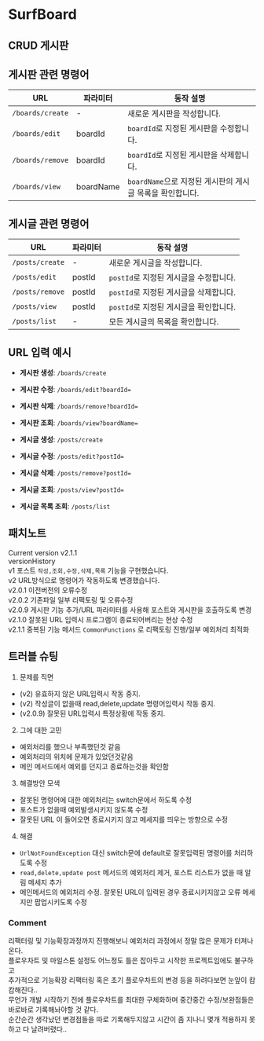 # SurfBoard 
## CRUD 게시판

## 게시판 관련 명령어

| URL              | 파라미터      | 동작 설명                                 |
|------------------|-----------|---------------------------------------|
| `/boards/create` | -         | 새로운 게시판을 작성합니다.                       |
| `/boards/edit`   | boardId   | `boardId`로 지정된 게시판을 수정합니다.            |
| `/boards/remove` | boardId   | `boardId`로 지정된 게시판을 삭제합니다.            |
| `/boards/view`   | boardName | `boardName`으로 지정된 게시판의 게시글 목록을 확인합니다. |

## 게시글 관련 명령어

| URL             | 파라미터   | 동작 설명                     |
|-----------------|--------|---------------------------|
| `/posts/create` | -      | 새로운 게시글을 작성합니다.           |
| `/posts/edit`   | postId | `postId`로 지정된 게시글을 수정합니다. |
| `/posts/remove` | postId | `postId`로 지정된 게시글을 삭제합니다. |
| `/posts/view`   | postId | `postId`로 지정된 게시글을 확인합니다. |
| `/posts/list`   | -      | 모든 게시글의 목록을 확인합니다.        |

## URL 입력 예시  
- **게시판 생성**: `/boards/create`  
- **게시판 수정**: `/boards/edit?boardId=`  
- **게시판 삭제**: `/boards/remove?boardId=`  
- **게시판 조회**: `/boards/view?boardName=`  

- **게시글 생성**: `/posts/create`  
- **게시글 수정**: `/posts/edit?postId=`  
- **게시글 삭제**: `/posts/remove?postId=`  
- **게시글 조회**: `/posts/view?postId=`  
- **게시글 목록 조회**: `/posts/list`  


## 패치노트  
Current version v2.1.1   
 versionHistory  
v1 포스트 `작성,조회,수정,삭제,목록` 기능을 구현했습니다.  
v2 URL방식으로 명령어가 작동하도록 변경했습니다.  
v2.0.1 이전버전의 오류수정  
v2.0.2 기존파일 일부 리팩토링 및 오류수정  
v2.0.9 게시판 기능 추가/URL 파라미터를 사용해 포스트와 게시판을 호출하도록 변경  
v2.1.0 잘못된 URL 입력시 프로그램이 종료되어버리는 현상 수정  
v2.1.1 중복된 기능 메서드 `CommonFunctions` 로 리팩토링 진행/일부 예외처리 최적화  

## 트러블 슈팅
1. 문제를 직면  
- (v2) 유효하지 않은 URL입력시 작동 중지.  
- (v2) 작성글이 없을때 read,delete,update 명령어입력시 작동 중지.
- (v2.0.9) 잘못된 URL입력시 특정상황에 작동 중지.  
2. 그에 대한 고민  
- 예외처리를 했으나 부족했던것 같음  
- 예외처리의 위치에 문제가 있었던것같음  
- 메인 메서드에서 예외를 던지고 종료하는것을 확인함  
3. 해결방안 모색  
- 잘못된 명령어에 대한 예외처리는 switch문에서 하도록 수정
- 포스트가 없을때 예외발생시키지 않도록 수정  
- 잘못된 URL 이 들어오면 종료시키지 않고 메세지를 띄우는 방향으로 수정  
4. 해결  
- `UrlNotFoundException` 대신 switch문에 default로 잘못입력된 명령어를 처리하도록 수정  
- `read,delete,update post` 메서드의 예외처리 제거, 포스트 리스트가 없을 때 알림 메세지 추가  
- 메인메서드의 예외처리 수정. 잘못된 URL이 입력된 경우 종료시키지않고 오류 메세지만 팝업시키도록 수정  
  
### Comment
리팩터링 및 기능확장과정까지 진행해보니 예외처리 과정에서 정말 많은 문제가 터져나온다.  
플로우차트 및 마일스톤 설정도 어느정도 틀은 잡아두고 시작한 프로젝트임에도 불구하고  
추가적으로 기능확장 리팩터링 혹은 초기 플로우차트의 변경 등을 하려다보면 눈앞이 캄캄해진다..  
무언가 개발 시작하기 전에 플로우차트를 최대한 구체화하며 중간중간 수정/보완점들은 바로바로 기록해놔야할 것 같다.  
순간순간 생각났던 변경점들을 따로 기록해두지않고 시간이 좀 지나니 몇개 적용하지 못하고 다 날려버렸다..  